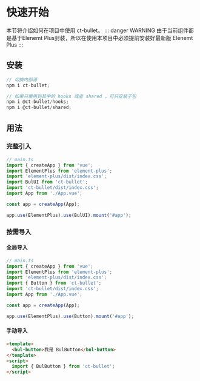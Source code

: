 # 快速开始

本节将介绍如何在项目中使用 ct-bullet。
::: danger WARNING
由于当前组件都是基于Elenemt Plus封装，所以在使用本项目中必须提前安装好最新版 Elenemt Plus
:::

## 安装

```js
// 切换内部源
npm i ct-bullet;

// 如果只需用到其中的 hooks 或者 shared ，可只安装子包
npm i @ct-bullet/hooks;
npm i @ct-bullet/shared;
```

## 用法

### 完整引入

```js
// main.ts
import { createApp } from 'vue';
import ElementPlus from 'element-plus';
import 'element-plus/dist/index.css';
import BulUI from 'ct-bullet';
import 'ct-bullet/dist/index.css';
import App from './App.vue';

const app = createApp(App);

app.use(ElementPlus).use(BulUI).mount('#app');
```

### 按需导入

#### 全局导入

```js
// main.ts
import { createApp } from 'vue';
import ElementPlus from 'element-plus';
import 'element-plus/dist/index.css';
import { Button } from 'ct-bullet';
import 'ct-bullet/dist/index.css';
import App from './App.vue';

const app = createApp(App);

app.use(ElementPlus).use(Button).mount('#app');
```

#### 手动导入

```html
<template>
  <bul-button>我是 BulButton</bul-button>
</template>
<script>
  import { BulButton } from 'ct-bullet';
</script>
```
